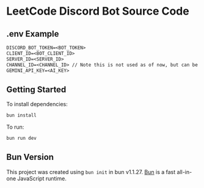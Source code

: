 # LeetCode Discord Bot Source Code

## .env Example

```txt
DISCORD_BOT_TOKEN=<BOT_TOKEN>
CLIENT_ID=<BOT_CLIENT_ID>
SERVER_ID=<SERVER_ID>
CHANNEL_ID=<CHANNEL_ID> // Note this is not used as of now, but can be used in the future
GEMINI_API_KEY=<AI_KEY>
```

## Getting Started

To install dependencies:

```bash
bun install
```

To run:

```bash
bun run dev
```

## Bun Version

This project was created using `bun init` in bun v1.1.27. [Bun](https://bun.sh) is a fast all-in-one JavaScript runtime.